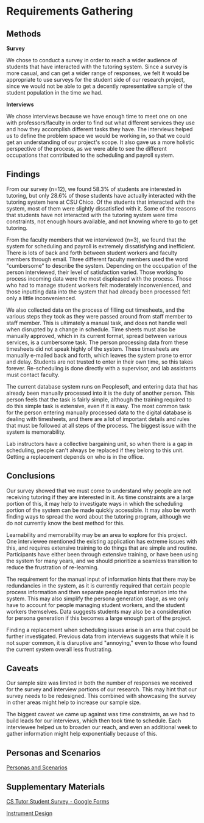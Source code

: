 # Requirements Gathering

## Methods

**Survey**

We chose to conduct a survey in order to reach a wider audience of students that have interacted with the tutoring system. Since a survey is more casual, and can get a wider range of responses, we felt it would be appropriate to use surveys for the student side of our research project, since we would not be able to get a decently representative sample of the student population in the time we had.

**Interviews**

We chose interviews because we have enough time to meet one on one with professors/faculty in order to find out what different services they use and how they accomplish different tasks they have. The interviews helped us to define the problem space we would be working in, so that we could get an understanding of our project's scope. It also gave us a more holistic perspective of the process, as we were able to see the different occupations that contributed to the scheduling and payroll system.

## Findings

From our survey (n=12), we found 58.3% of students are interested in tutoring, but only 28.6% of those students have actually interacted with the tutoring system here at CSU Chico. Of the students that interacted with the system, most of them were slightly dissatisfied with it. Some of the reasons that students have not interacted with the tutoring system were time constraints, not enough hours available, and not knowing where to go to get tutoring.

From the faculty members that we interviewed (n=3), we found that the system for scheduling and payroll is extremely dissatisfying and inefficient. There is lots of back and forth between student workers and faculty members through email. Three different faculty members used the word "cumbersome" to describe the system. Depending on the occupation of the person interviewed, their level of satisfaction varied. Those working to process incoming data were the most displeased with the process. Those who had to manage student workers felt moderately inconvenienced, and those inputting data into the system that had already been processed felt only a little inconvenienced. 

We also collected data on the process of filling out timesheets, and the various steps they took as they were passed around from staff member to staff member. This is ultimately a manual task, and does not handle well when disrupted by a change in schedule. Time sheets must also be manually approved, which in its current format, spread between various services, is a cumbersome task. The person processing data from these timesheets did not speak highly of the system. These timesheets are manually e-mailed back and forth, which leaves the system prone to error and delay. Students are not trusted to enter in their own time, so this takes forever. Re-scheduling is done directly with a supervisor, and lab assistants must contact faculty.

The current database system runs on Peoplesoft, and entering data that has already been manually processed into it is the duty of another person. This person feels that the task is fairly simple, although the training required to do this simple task is extensive, even if it is easy. The most common task for the person entering manually processed data to the digital database is dealing with timesheets, and there are a lot of important details and rules that must be followed at all steps of the process. The biggest issue with the system is memorability. 

Lab instructors have a collective bargaining unit, so when there is a gap in scheduling, people can't always be replaced if they belong to this unit. Getting a replacement depends on who is in the office.

## Conclusions

Our survey showed that we must come to understand why people are not receiving tutoring if they are interested in it. As time constraints are a large portion of this, it may help to investigate ways in which the scheduling portion of the system can be made quickly accessible. It may also be worth finding ways to spread the word about the tutoring program, although we do not currently know the best method for this.

Learnability and memorability may be an area to explore for this project. One interviewee mentioned the existing application has extreme issues with this, and requires extensive training to do things that are simple and routine. Participants have either been through extensive training, or have been using the system for many years, and we should prioritize a seamless transition to reduce the frustration of re-learning. 

The requirement for the manual input of information hints that there may be redundancies in the system, as it is currently required that certain people process information and then separate people input information into the system. This may also simplify the persona generation stage, as we only have to account for people managing student workers, and the student workers themselves. Data suggests students may also be a consideration for persona generation if this becomes a large enough part of the project.

Finding a replacement when scheduling issues arise is an area that could be further investigated. Previous data from interviews suggests that while it is not super common, it is disruptive and "annoying," even to those who found the current system overall less frustrating.

## Caveats

Our sample size was limited in both the number of responses we received for the survey and interview portions of our research. This may hint that our survey needs to be redesigned. This combined with showcasing the survey in other areas might help to increase our sample size. 

The biggest caveat we came up against was time constraints, as we had to build leads for our interviews, which then took time to schedule. Each interviewee helped us to broaden our reach, and even an additional week to gather information might help exponentially because of this.

## Personas and Scenarios

[Personas and Scenarios](../artifacts/PersonasandScenarios.pdf)

## Supplementary Materials

[CS Tutor Student Survey - Google Forms](../artifacts/CSTutorStudentSurvey-GoogleForms.pdf)

[Instrument Design](../artifacts/InstrumentDesign.pdf)
